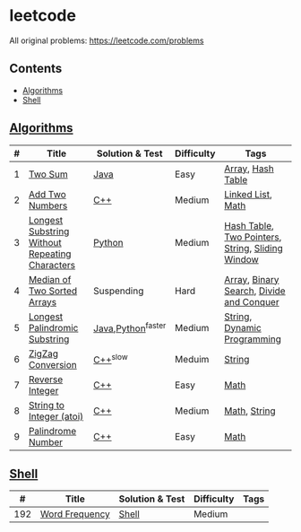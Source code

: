 # leetcode

<!-- TODO list
1. Use tags and difficulty to categorize promblems
2. make a shell to auto edit readme file
-->

All original problems: <https://leetcode.com/problems>

## Contents

* [Algorithms](#Algorithms)
* [Shell](#Shell)

## [Algorithms](algorithms)

| # | Title | Solution & Test | Difficulty | Tags
| --- | --- | --- | --- | --- |
| 1 | [Two Sum](https://leetcode.com/problems/two-sum) | [Java](algorithms/java/src/two_sum) | Easy | [Array], [Hash Table]
| 2 | [Add Two Numbers](https://leetcode.com/problems/add-two-numbers) | [C++](algorithms/cpp/add_two_numbers) | Medium | [Linked List], [Math]
| 3 | [Longest Substring Without Repeating Characters](https://leetcode.com/problems/longest-substring-without-repeating-characters/) | [Python](algorithms/python/longest_substring_without_repeating_characters) | Medium | [Hash Table], [Two Pointers], [String], [Sliding Window]
| 4 | [Median of Two Sorted Arrays](https://leetcode.com/problems/median-of-two-sorted-arrays/) | Suspending | Hard | [Array], [Binary Search], [Divide and Conquer]
| 5 | [Longest Palindromic Substring](https://leetcode.com/problems/longest-palindromic-substring/) | [Java](algorithms/java/src/longest_palindromic_substring),[Python](algorithms/python/longest_palindromic_substring)<sup>faster</sup> | Medium | [String], [Dynamic Programming] 
| 6 | [ZigZag Conversion](https://leetcode.com/problems/zigzag-conversion) | [C++](algorithms/cpp/zig_zag_conversion)<sup>slow</sup> | Meduim | [String]
| 7 | [Reverse Integer](https://leetcode.com/problems/reverse-integer/) | [C++](algorithms/cpp/reverse_integer) | Easy | [Math]
| 8 | [String to Integer (atoi)](https://leetcode.com/problems/string-to-integer-atoi/) | [C++](algorithms/cpp/string_to_integer_atoi) | Medium | [Math], [String]
| 9 | [Palindrome Number](https://leetcode.com/problems/palindrome-number/) | [C++](algorithms/cpp/palindrome_number) | Easy | [Math]

## [Shell](shell)

| # | Title | Solution & Test | Difficulty | Tags
| --- | --- | --- | --- | --- |
| 192 | [Word Frequency](https://leetcode.com/problems/word-frequency/) | [Shell](algorithms/shell/word_frequency) | Medium |  

[Array]:https://leetcode.com/tag/array/
[Binary Search]:https://leetcode.com/problems/median-of-two-sorted-arrays/
[Divide and Conquer]:https://leetcode.com/tag/divide-and-conquer/
[Hash Table]:https://leetcode.com/tag/hash-table/
[Linked List]:https://leetcode.com/tag/linked-list/
[Math]:https://leetcode.com/tag/math/
[Sliding Window]:https://leetcode.com/tag/sliding-window/
[String]:https://leetcode.com/tag/string/
[Two Pointers]:https://leetcode.com/tag/two-pointers/
[Dynamic Programming]:https://leetcode.com/tag/dynamic-programming/
